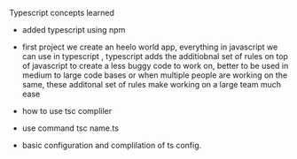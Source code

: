 Typescript concepts learned

- added typescript using npm
- first project we create an heelo world app, everything in javascript we can use in typescript , typescript adds the additiobnal set of rules on top of javascript to create a less buggy
  code to work on, better to be used in medium to large code bases or when multiple people are working on the same, these additonal set of rules make working on a large team much ease

- how to use tsc compliler
- use command tsc name.ts
- basic configuration and complilation of ts config.

